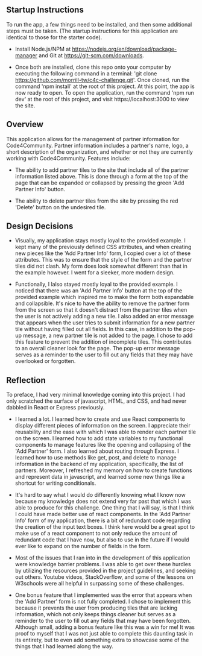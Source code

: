 ## Startup Instructions

To run the app, a few things need to be installed, and then some additional steps must be taken. (The startup instructions for this application are identical to those for the starter code).

- Install Node.js/NPM at https://nodejs.org/en/download/package-manager and Git at https://git-scm.com/downloads.

- Once both are installed, clone this repo onto your computer by executing the following command in a terminal: 'git clone https://github.com/morrill-tw/c4c-challenge.git'. Once cloned, run the command 'npm install' at the root of this project. At this point, the app is now ready to open. To open the application, run the command 'npm run dev' at the root of this project, and visit https://localhost:3000 to view the site.

## Overview

This application allows for the management of partner information for Code4Community. Partner information includes a partner's name, logo, a short description of the organization, and whether or not they are currently working with Code4Community. Features include:

- The ability to add partner tiles to the site that include all of the partner information listed above. This is done through a form at the top of the page that can be expanded or collapsed by pressing the green 'Add Partner Info' button.

- The ability to delete partner tiles from the site by pressing the red 'Delete' button on the undesired tile.

## Design Decisions

- Visually, my application stays mostly loyal to the provided example. I kept many of the previously defined CSS attributes, and when creating new pieces like the 'Add Partner Info' form, I copied over a lot of these attributes. This was to ensure that the style of the form and the partner tiles did not clash. My form does look somewhat different than that in the example however. I went for a sleeker, more modern design.

- Functionally, I lalso stayed mostly loyal to the provided example. I noticed that there was an 'Add Partner Info' button at the top of the provided example which inspired me to make the form both expandable and collapsible. It's nice to have the ability to remove the partner form from the screen so that it doesn't distract from the partner tiles when the user is not actively adding a new tile. I also added an error message that appears when the user tries to submit information for a new partner tile without having filled out all fields. In this case, in addition to the pop-up message, a new partner tile is not added to the page. I chose to add this feature to prevent the addition of incomplete tiles. This contributes to an overall cleaner look for the page. The pop-up error message serves as a reminder to the user to fill out any fields that they may have overlooked or forgotten.

## Reflection

To preface, I had very minimal knowledge coming into this project. I had only scratched the surface of javascript, HTML, and CSS, and had never dabbled in React or Express previously.

- I learned a lot. I learned how to create and use React components to display different pieces of information on the screen. I appreciate their reusability and the ease with which I was able to render each partner tile on the screen. I learned how to add state variables to my functional components to manage features like the opening and collapsing of the 'Add Partner' form. I also learned about routing through Express. I learned how to use methods like get, post, and delete to manage information in the backend of my application, specifically, the list of partners. Moreover, I refreshed my memory on how to create functions and represent data in javascript, and learned some new things like a shortcut for writing conditionals. 

- It's hard to say what I would do differently knowing what I know now because my knowledge does not extend very far past that which I was able to produce for this challenge. One thing that I will say, is that I think I could have made better use of react components. In the 'Add Partner Info' form of my application, there is a bit of redundant code regarding the creation of the input text boxes. I think here would be a great spot to make use of a react component to not only reduce the amount of redundant code that I have now, but also to use in the future if I would ever like to expand on the number of fields in the form.

- Most of the issues that I ran into in the development of this application were knowledge barrier problems. I was able to get over these hurdles by utilizing the resources provided in the project guidelines, and seeking out others. Youtube videos, StackOverflow, and some of the lessons on W3schools were all helpful in surpassing some of these challenges.

- One bonus feature that I implemented was the error that appears when the 'Add Partner' form is not fully completed. I chose to implement this because it prevents the user from producing tiles that are lacking information, which not only keeps things cleaner but serves as a reminder to the user to fill out any fields that may have been forgotten. Although small, adding a bonus feature like this was a win for me! It was proof to myself that I was not just able to complete this daunting task in its entirety, but to even add something extra to showcase some of the things that I had learned along the way.
